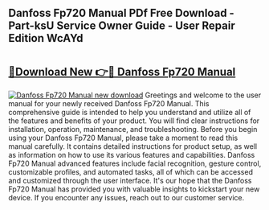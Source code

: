 ## Danfoss Fp720 Manual PDf Free Download - Part-ksU Service Owner Guide - User Repair Edition WcAYd

# <h2><a href="http://cf16613.oget.top/?id=Danfoss+Fp720+Manual">🔗Download New 👉🔴 Danfoss Fp720 Manual</a></h2>

[![Danfoss Fp720 Manual new download](https://i.imgur.com/5g1atiW.png)](http://cf16613.oget.top/?id=Danfoss+Fp720+Manual)
Greetings and welcome to the user manual for your newly received Danfoss Fp720 Manual. This comprehensive guide is intended to help you understand and utilize all of the features and benefits of your product. You will find clear instructions for installation, operation, maintenance, and troubleshooting. Before you begin using your Danfoss Fp720 Manual, please take a moment to read this manual carefully. It contains detailed instructions for product setup, as well as information on how to use its various features and capabilities. Danfoss Fp720 Manual advanced features include facial recognition, gesture control, customizable profiles, and automated tasks, all of which can be accessed and customized through the user interface. It's our hope that the Danfoss Fp720 Manual has provided you with valuable insights to kickstart your new device. If you encounter any issues, reach out to our customer service.
